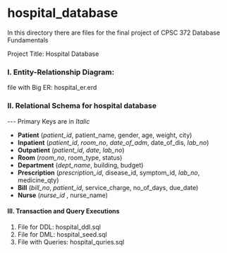 # hospital_database

In this directory there are files for the final project of CPSC 372  Database Fundamentals

Project Title: Hospital Database

### I. Entity-Relationship Diagram: 

file with Big ER: hospital_er.erd

### II. Relational Schema for hospital database 

--- Primary Keys are in _Italic_


* __Patient__ (_patient_id_, patient_name, gender, age, weight, city)
* __Inpatient__ (_patient_id_, _room_no_, _date_of_adm_, date_of_dis, _lab_no_)
* __Outpatient__ (_patient_id_, _date_, _lab_no_)
* __Room__ (_room_no_, room_type, status)
* __Department__ (_dept_name_, building, budget)
* __Prescription__ (_prescription_id_, disease_id, symptom_id, _lab_no_, medicine_qty)
* __Bill__ (_bill_no_, _patient_id_, service_charge, no_of_days, due_date)
* __Nurse__ (_nurse_id_ , nurse_name)



#### III. Transaction and Query Executions

1. File for DDL: hospital_ddl.sql
2. File for DML: hospital_seed.sql
3. File with Queries: hospital_quries.sql
